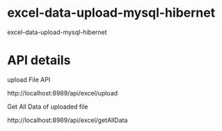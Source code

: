 # excel-data-upload-mysql-hibernet
excel-data-upload-mysql-hibernet

# API details 

upload File API 

http://localhost:8989/api/excel/upload

Get All Data of uploaded file 

http://localhost:8989/api/excel/getAllData
